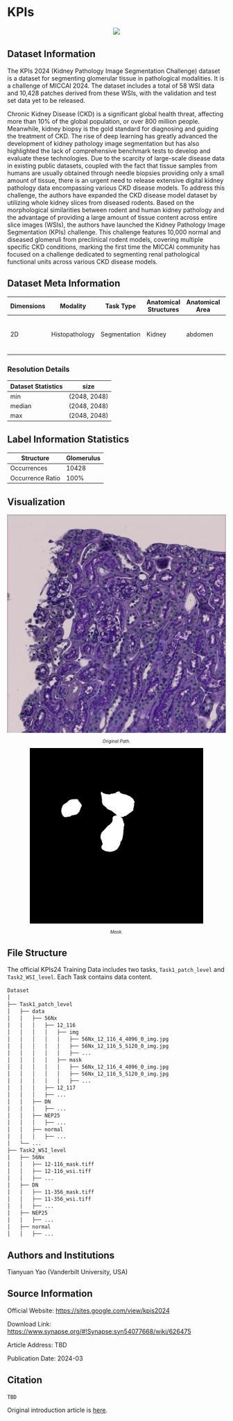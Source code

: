 # KPIs

<div align="center">
    <a href="https://github.com/openmedlab/"><img width="400px" height="auto" src="appendix/KPIs_0.avif"></a>
</div>
<p style="text-align:center;font-size:10px;"><em></em></p>

## Dataset Information

The KPIs 2024 (Kidney Pathology Image Segmentation Challenge) dataset is a dataset for segmenting glomerular tissue in pathological modalities. It is a challenge of MICCAI 2024. The dataset includes a total of 58 WSI data and 10,428 patches derived from these WSIs, with the validation and test set data yet to be released.

Chronic Kidney Disease (CKD) is a significant global health threat, affecting more than 10% of the global population, or over 800 million people. Meanwhile, kidney biopsy is the gold standard for diagnosing and guiding the treatment of CKD. The rise of deep learning has greatly advanced the development of kidney pathology image segmentation but has also highlighted the lack of comprehensive benchmark tests to develop and evaluate these technologies. Due to the scarcity of large-scale disease data in existing public datasets, coupled with the fact that tissue samples from humans are usually obtained through needle biopsies providing only a small amount of tissue, there is an urgent need to release extensive digital kidney pathology data encompassing various CKD disease models. To address this challenge, the authors have expanded the CKD disease model dataset by utilizing whole kidney slices from diseased rodents. Based on the morphological similarities between rodent and human kidney pathology and the advantage of providing a large amount of tissue content across entire slice images (WSIs), the authors have launched the Kidney Pathology Image Segmentation (KPIs) challenge. This challenge features 10,000 normal and diseased glomeruli from preclinical rodent models, covering multiple specific CKD conditions, marking the first time the MICCAI community has focused on a challenge dedicated to segmenting renal pathological functional units across various CKD disease models.

## Dataset Meta Information

| Dimensions | Modality       | Task Type     | Anatomical Structures | Anatomical Area | Number of Categories | Data Volume                | File Format |
|------------|----------------|---------------|-----------------------|-----------------|----------------------|----------------------------|-------------|
| 2D         | Histopathology | Segmentation  | Kidney                | abdomen         | 1                    | 58 WSIs, 10428 patch jpgs  | tiff, jpg   |


### Resolution Details

| Dataset Statistics | size          |
|--------------------|---------------|
| min                | (2048, 2048)  |
| median             | (2048, 2048)  |
| max                | (2048, 2048)  |

## Label Information Statistics

| Structure        | Glomerulus  | 
|------------------|-------------|
| Occurrences      | 10428       |
| Occurrence Ratio | 100%        |

## Visualization

<div align="center">
    <a href="https://github.com/openmedlab/"><img width="700px" height="auto" src="appendix/KPIs_1.webp"></a>
</div>
<p style="text-align:center;font-size:10px;"><em>Original Path.</em></p>

<div align="center">
    <a href="https://github.com/openmedlab/"><img width="400px" height="auto" src="appendix/KPIs_2.webp"></a>
</div>
<p style="text-align:center;font-size:10px;"><em>Mask.</em></p>

## File Structure

The official KPIs24 Training Data includes two tasks, `Task1_patch_level` and `Task2_WSI_level`. Each Task contains data content.

``` 
Dataset
│
├── Task1_patch_level
│   ├── data
│   │   ├── 56Nx
│   │   │   ├── 12_116
│   │   │   │   ├── img
│   │   │   │   │   ├── 56Nx_12_116_4_4096_0_img.jpg
│   │   │   │   │   ├── 56Nx_12_116_5_5120_0_img.jpg
│   │   │   │   │   ├── ...
│   │   │   │   ├── mask
│   │   │   │   │   ├── 56Nx_12_116_4_4096_0_img.jpg
│   │   │   │   │   ├── 56Nx_12_116_5_5120_0_img.jpg
│   │   │   │   │   ├── ...
│   │   │   ├── 12_117
│   │   │   ├── ...
│   │   ├── DN
│   │   │   ├── ...
│   │   ├── NEP25
│   │   │   ├── ...
│   │   ├── normal
│   │   │   ├── ...
│   └── ...
├── Task2_WSI_level
│   ├── 56Nx
│   │   ├── 12-116_mask.tiff
│   │   ├── 12-116_wsi.tiff
│   │   ├── ...
│   ├── DN
│   │   ├── 11-356_mask.tiff
│   │   ├── 11-356_wsi.tiff
│   │   ├── ...
│   ├── NEP25
│   │   ├── ...
│   ├── normal
│   │   ├── ...
```

## Authors and Institutions

Tianyuan Yao (Vanderbilt University, USA)

## Source Information

Official Website: https://sites.google.com/view/kpis2024

Download Link: https://www.synapse.org/#!Synapse:syn54077668/wiki/626475

Article Address: TBD

Publication Date: 2024-03

## Citation

``` 
TBD
```

Original introduction article is [here](https://zhuanlan.zhihu.com/p/691259525).